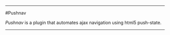 - - -


#Pushnav


*Pushnav* is a plugin that automates ajax navigation using html5 push-state.

- - -
